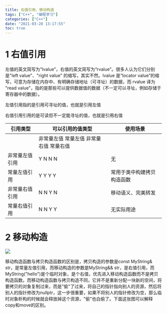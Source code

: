 ```yaml
---
title: 右值引用、移动构造
tags: ["C++", "编程学习"]
categories: ["C++"]
date: "2021-03-28 13:17:55"
toc: true
---
```



# 1 右值引用
左值的英文简写为“lvalue”，右值的英文简写为“rvalue”。很多人认为它们分别是"left value"、"right value" 的缩写，其实不然。lvalue 是“locator value”的缩写，可意为存储在内存中、有明确存储地址（可寻址）的数据，而 rvalue 译为 "read value"，指的是那些可以提供数据值的数据（不一定可以寻址，例如存储于寄存器中的数据）。


左值引用指的是引用可寻址的值，也就是引用左值

右值引用引用的是可读但不一定能寻址的值，也就是引用右值


引用类型	|可以引用的值类型	|使用场景
-|-|-
||非常量左值	常量左值	非常量右值	常量右值|
非常量左值引用|	Y	N	N	N	|无
常量左值引用|	Y	Y	Y	Y	|常用于类中构建拷贝构造函数
非常量右值引用|	N	N	Y	N	|移动语义、完美转发
常量右值引用|	N	N	Y	Y	|无实际用途

# 2 移动构造
![](https://upload-images.jianshu.io/upload_images/4427263-81a47fdc9b8d9e98.png?imageMogr2/auto-orient/strip|imageView2/2/w/264/format/webp)

移动构造函数与拷贝构造函数的区别是，拷贝构造的参数是const MyString& str，是常量左值引用，而移动构造的参数是MyString&& str，是右值引用，而MyString("hello")是个临时对象，是个右值，优先进入移动构造函数而不是拷贝构造函数。而移动构造函数与拷贝构造不同，它并不是重新分配一块新的空间，将要拷贝的对象复制过来，而是"偷"了过来，将自己的指针指向别人的资源，然后将别人的指针修改为nullptr，这一步很重要，如果不将别人的指针修改为空，那么临时对象析构的时候就会释放掉这个资源，"偷"也白偷了。下面这张图可以解释copy和move的区别。
